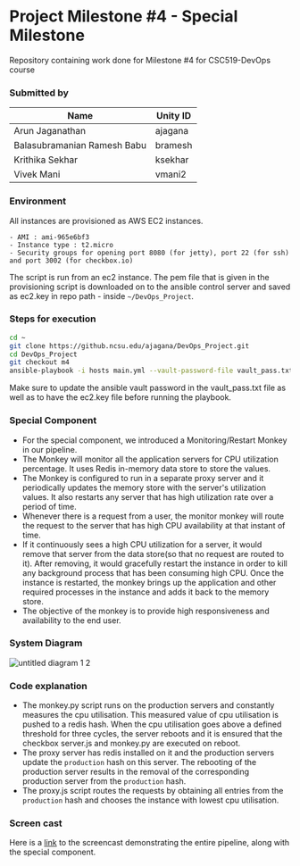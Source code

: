 # Project Milestone #4 - Special Milestone

Repository containing work done for Milestone #4 for CSC519-DevOps course

### Submitted by
Name  | Unity ID
------------- | -------------
Arun Jaganathan | ajagana
Balasubramanian Ramesh Babu | bramesh
Krithika Sekhar | ksekhar
Vivek Mani | vmani2


### Environment

All instances are provisioned as AWS EC2 instances.

    - AMI : ami-965e6bf3
    - Instance type : t2.micro
    - Security groups for opening port 8080 (for jetty), port 22 (for ssh) and port 3002 (for checkbox.io)

The script is run from an ec2 instance. The pem file that is given in the provisioning script is downloaded on to the ansible control server and saved as ec2.key in repo path - inside `~/DevOps_Project`.

### Steps for execution
 
```bash
cd ~
git clone https://github.ncsu.edu/ajagana/DevOps_Project.git
cd DevOps_Project
git checkout m4
ansible-playbook -i hosts main.yml --vault-password-file vault_pass.txt
```
Make sure to update the ansible vault password in the vault_pass.txt file as well as to have the ec2.key file before running the playbook.

### Special Component 
- For the special component, we introduced a Monitoring/Restart Monkey in our pipeline. 
- The Monkey will monitor all the application servers for CPU utilization percentage. It uses Redis in-memory data store to store the values.
- The Monkey is configured to run in a separate proxy server and it periodically updates the memory store with the server's utilization values. It also restarts any server that has high utilization rate over a period of time.
- Whenever there is a request from a user, the monitor monkey will route the request to the server that has high CPU availability at that instant of time.
- If it continuously sees a high CPU utilization for a server, it would remove that server from the data store(so that no request are routed to it). After removing, it would gracefully restart the instance in order to kill any background process that has been consuming high CPU. Once the instance is restarted, the monkey brings up the application and other required processes in the instance and adds it back to the memory store.
- The objective of the monkey is to provide high responsiveness and availability to the end user.

### System Diagram

![untitled diagram 1 2](https://media.github.ncsu.edu/user/5810/files/57f52096-4fa4-11e8-884b-87ae7d4e8be7)

### Code explanation
- The monkey.py script runs on the production servers and constantly measures the cpu utilisation. This measured value of cpu utilisation is pushed to a redis hash. When the cpu utilisation goes above a defined threshold for three cycles, the server reboots and it is ensured that the checkbox server.js and monkey.py are executed on reboot.
- The proxy server has redis installed on it and the production servers update the `production` hash on this server. The rebooting of the production server results in the removal of the corresponding production server from the `production` hash.
- The proxy.js script routes the requests by obtaining all entries from the `production` hash and chooses the instance with lowest cpu utilisation.

### Screen cast

Here is a [link]() to the screencast demonstrating the entire pipeline, along with the special component.
